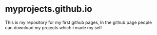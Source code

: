 # myprojects.github.io

This is my repository for my first github pages, In the github page people can download my projects which i made my self
